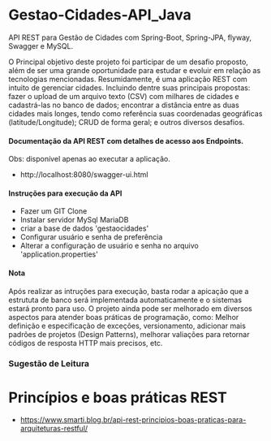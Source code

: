 # Gestao-Cidades-API_Java

API REST para Gestão de Cidades com Spring-Boot, Spring-JPA, flyway, Swagger e MySQL.

O Principal objetivo deste projeto foi participar de um desafio proposto, além de ser uma grande oportunidade para estudar e evoluir em relação as tecnologias mencionadas. Resumidamente, é uma aplicação REST com intuito de gerenciar cidades. Incluindo dentre suas principais propostas: fazer o upload de um arquivo texto (CSV) com milhares de cidades e cadastrá-las no banco de dados; encontrar a distância entre as duas cidades mais longes, tendo como referência suas coordenadas geográficas (latitude/Longitude); CRUD de forma geral; e outros diversos desafios.

#### Documentação da API REST com detalhes de acesso aos Endpoints.
Obs: disponível apenas ao executar a aplicação. 
- http://localhost:8080/swagger-ui.html


#### Instruções para execução da API
- Fazer um GIT Clone
- Instalar servidor MySql MariaDB
- criar a base de dados 'gestaocidades'
- Configurar usuário e senha de preferência
- Alterar a configuração de usuário e senha no arquivo 'application.properties'


#### Nota
Após realizar as intruções para execução, basta rodar a apicação que a estrututa de banco será implementada automaticamente e o sistemas estará pronto para uso. O projeto ainda pode ser melhorado em diversos aspectos para atender boas práticas de programação, como: Melhor definição e especificação de exceções, versionamento, adicionar mais padrões de projetos (Design Patterns), melhorar valiações para retornar códigos de resposta HTTP mais precisos, etc.


### Sugestão de Leitura
# Princípios e boas práticas REST
- https://www.smarti.blog.br/api-rest-principios-boas-praticas-para-arquiteturas-restful/
